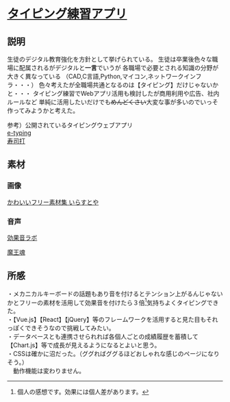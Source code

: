 # [タイピング練習アプリ](https://seida-19801025.github.io/)

## 説明
  生徒のデジタル教育強化を方針として挙げられている。
  生徒は卒業後色々な職場に配属されるがデジタルと**一言**でいうが
  各職場で必要とされる知識の分野が大きく異なっている
  （CAD,C言語,Python,マイコン,ネットワークインフラ・・・）
  色々考えたが全職場共通となるのは【タイピング】だけじゃないかと・・・
  タイピング練習でWebアプリ活用も検討したが商用利用や広告、社内ルールなど
  単純に活用したいだけでも~~めんどくさい~~大変な事が多いのでいっそ作ってみようかと考えた。
  
  参考）公開されているタイピングウェブアプリ<br>
  [e-typing](https://www.e-typing.ne.jp/)<br>
  [寿司打](http://typingx0.net/sushida/)

## 素材
  ### 画像
  [かわいいフリー素材集 いらすとや](https://www.irasutoya.com/)
  
  ### 音声
  [効果音ラボ](https://soundeffect-lab.info/)

  [魔王魂](https://maou.audio/category/se/se-inst/)

## 所感
  ・メカニカルキーボードの話題もあり音を付けるとテンション上がるんじゃないかとフリーの素材を活用して効果音を付けたら３倍[^1]気持ちよくタイピングできた。<br>
  ・【Vue.js】【React】【jQuery】等のフレームワークを活用すると見た目もそれっぽくできそうなので挑戦してみたい。<br>
  ・データベースとも連携させられれば各個人ごとの成績履歴を蓄積して【Chart.js】等で成長が見えるようになるとよいと思う。<br>
  ・CSSは確かに沼だった。（ググればググるほどおしゃれな感じのページになりそう。）<br>
    　動作機能は変わりません。
[^1]:個人の感想です。効果には個人差があります。

